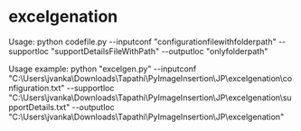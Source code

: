 # excelgenation

Usage: python codefile.py --inputconf "configurationfilewithfolderpath" --supportloc "supportDetailsFileWithPath" --outputloc "onlyfolderpath"

Usage example: python "excelgen.py" --inputconf "C:\Users\jvanka\Downloads\Tapathi\PyImageInsertion\JP\excelgenation\configuration.txt" --supportloc "C:\Users\jvanka\Downloads\Tapathi\PyImageInsertion\JP\excelgenation\supportDetails.txt" --outputloc "C:\Users\jvanka\Downloads\Tapathi\PyImageInsertion\JP\excelgenation"
